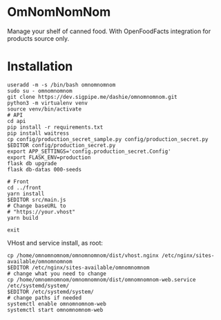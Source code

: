 # OmNomNomNom

Manage your shelf of canned food. With OpenFoodFacts integration for products source only.

# Installation

```
useradd -m -s /bin/bash omnomnomnom
sudo su - omnomnomnom
git clone https://dev.sigpipe.me/dashie/omnomnomnom.git
python3 -m virtualenv venv
source venv/bin/activate
# API
cd api
pip install -r requirements.txt
pip install waitress
cp config/production_secret_sample.py config/production_secret.py
$EDITOR config/production_secret.py
export APP_SETTINGS='config.production_secret.Config'
export FLASK_ENV=production
flask db upgrade
flask db-datas 000-seeds

# Front
cd ../front
yarn install
$EDITOR src/main.js
# Change baseURL to
# "https://your.vhost"
yarn build

exit
```

VHost and service install, as root:
```
cp /home/omnomnomnom/omnomnomnom/dist/vhost.nginx /etc/nginx/sites-available/omnomnomnom
$EDITOR /etc/nginx/sites-available/omnomnomnom
# change what you need to change
cp /home/omnomnomnom/omnomnomnom/dist/omnomnomnom-web.service /etc/systemd/system/
$EDITOR /etc/systemd/system/
# change paths if needed
systemctl enable omnomnomnom-web
systemctl start omnomnomnom-web
